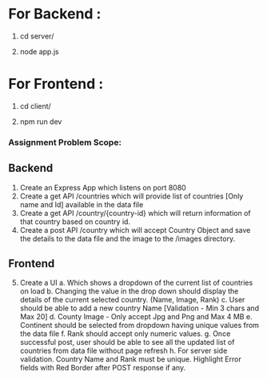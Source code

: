 # For Backend :

1. cd server/

2. node app.js


# For Frontend :

1. cd client/

2. npm run dev

### Assignment Problem Scope:

## Backend

1. Create an Express App which listens on port 8080
2. Create a get API /countries which will provide list of countries [Only name and Id]
available in the data file
3. Create a get API /country/{country-id} which will return information of that country
based on country id.
4. Create a post API /country which will accept Country Object and save the details to the
data file and the image to the /images directory.

## Frontend

5. Create a UI
a. Which shows a dropdown of the current list of countries on load
b. Changing the value in the drop down should display the details of the current
selected country. (Name, Image, Rank)
c. User should be able to add a new country Name [Validation - Min 3 chars and
Max 20]
d. County Image - Only accept Jpg and Png and Max 4 MB
e. Continent should be selected from dropdown having unique values from the data
file
f.
Rank should accept only numeric values.
g. Once successful post, user should be able to see all the updated list of countries
from data file without page refresh
h. For server side validation. Country Name and Rank must be unique. Highlight
Error fields with Red Border after POST response if any.

